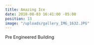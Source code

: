 ```yaml
---
title: Amazing Ice
date: 2018-08-03 16:41:00 -05:00
position: 13
image: "/uploads/gallery_IMG_1632.JPG"
---
```


Pre Engineered Building